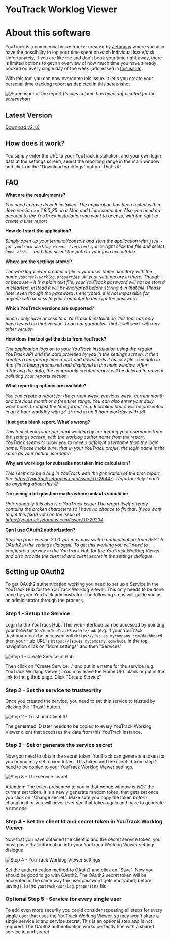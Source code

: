 YouTrack Worklog Viewer
=======================

# About this software
YouTrack is a commercial issue tracker created by [Jetbrains](https://www.jetbrains.com/youtrack/) where you also have the possibility to log your time spent on each individual issue/task. Unfortunately, if you are like me and don't book your time right away, there is limited options to get an overview of how much time you have already booked on every single day of the week (addressed in [this issue](https://youtrack.jetbrains.com/issue/JT-29224)).

With this tool you can now overcome this issue. It let's you create your personal time tracking report as depicted in this screenshot

![Screenshot of the report](https://raw.githubusercontent.com/pbauerochse/youtrack-worklog-viewer/master/screenshot.png) (*Issues column has been obfuscated for the screenshot*)

## Latest Version

[Download v2.1.0](https://github.com/pbauerochse/youtrack-worklog-viewer/releases/tag/2.1.0)

## How does it work?
You simply enter the URL to your YouTrack installation, and your own login data at the settings screen, select the reporting range in the main window and click on the "Download worklogs" button. That's it!

## FAQ

**What are the requirements?**

*You need to have Java 8 installed. The application has been tested with a Java version >= 1.8.0_25 on a Mac and Linux computer. Also you need an account to the YouTrack installation you want to access, with the right to create a time report*

**How do I start the application?**

*Simply open up your terminal/console and start the application with `java -jar youtrack-worklog-viewer-[version].jar` or right click the file and select `Open with...` and then select the path to your java executable*

**Where are the settings stored?**

*The worklog viewer creates a file in your user home directory with the name `youtrack-worklog.properties`. All your settings are in there. Though - or because - it is a plain text file, your YouTrack password will not be stored in cleartext, instead it will be encrypted before storing it in that file. Please note: even though the password is encrypted, it is not impossible for anyone with access to your computer to decrypt the password*

**Which YouTrack versions are supported?**

*Since I only have access to a YouTrack 6 installation, this tool has only been tested on that version. I can not guarantee, that it will work with any other version*

**How does the tool get the data from YouTrack?**

*The application logs on to your YouTrack installation using the regular YouTrack API and the data provided by you in the settings screen. It then creates a temporary time report and downloads it as .csv file. The data in that file is being processed and displayed in the main window. After retrieving the data, the temporarily created report will be deleted to prevent polluting your reports section*

**What reporting options are available?**

*You can create a report for the current week, previous week, current month and previous month or a free time range. You can also enter your daily work hours to adjust the time format (e.g. 9 booked hours will be presented in an 8 hour workday with `1d 1h` and in an 9 hour workday with `1d`)*  

**I just get a blank report. What's wrong?**

*This tool checks your personal worklog by comparing your username from the settings screen, with the worklog author name from the report. YouTrack seems to allow you to have a different username than the login name. Please make sure, that in your YouTrack profile, the login name is the same as your actual username*

**Why are worklogs for subtasks not taken into calculation?**

*This seems to be a bug in YouTrack with the generation of the time report. See https://youtrack.jetbrains.com/issue/JT-29447 . Unfortunately I can't do anything about this :disappointed:*

**I'm seeing a lot question marks where umlauts should be**

*Unfortunately this also is a YouTrack issue: The report itself already contains the broken characters so I have no chance to fix that. If you want to get this fixed vote on the issue at https://youtrack.jetbrains.com/issue/JT-29234*

**Can I use OAuth2 authorization?**

*Starting from version 2.1.0 you may now switch authentication from REST to OAuth2 in the settings dialogue. To get this working you will need to configure a service in the YouTrack Hub for the YouTrack Worklog Viewer and also provide the client id and client secret in the settings dialogue*

## Setting up OAuth2
To get OAuth2 authentication working you need to set up a Service in the YouTrack Hub for the YouTrack Worklog Viewer. This only needs to be done once by your YouTrack administrator. The following steps will guide you as an administrator through the process.
 
### Step 1 - Setup the Service
Login to the YouTrack Hub. This web-interface can be accessed by pointing your browser to `<YourYouTrackBaseUrl>/hub` (e.g. if your YouTrack dashboard can be accessed with `https://issues.mycompany.com/dashboard` then your Hub URL is `https://issues.mycompany.com/hub`). In the top navigation click on "More settings" and then "Services"

![Step 1 - Create Service in Hub](https://raw.githubusercontent.com/pbauerochse/youtrack-worklog-viewer/master/oauth_step1_service.png)

Then click on "Create Service..." and put in a name for the service (e.g. YouTrack Worklog Viewer). You may leave the Home URL blank or put in the link to the github page. Click "Create Service"

### Step 2 - Set the service to trustworthy
Once you created the service, you need to set this service to trusted by clicking the "Trust" button. 

![Step 2 - Trust and Client ID](https://raw.githubusercontent.com/pbauerochse/youtrack-worklog-viewer/master/oauth_step2_trust_and_client_id.png)

The generated ID later needs to be copied to every YouTrack Worklog Viewer client that accesses the data from this YouTrack instance.

### Step 3 - Set or generate the service secret
Now you need to obtain the secret token. YouTrack can generate a token for you or you may set a fixed token. This token and the client id from step 2 need to be copied to your YouTrack Worklog Viewer settings.
 
![Step 3 - The service secret](https://raw.githubusercontent.com/pbauerochse/youtrack-worklog-viewer/master/oauth_step3_secret_token.png)

Attention: The token presented to you in that popup window is *NOT* the current set token. It is a newly generate random token, that gets set once you click on "Change secret". Make sure you copy the token *before* changing it or you will never ever see that token again and have to generate a new one.

### Step 4 - Set the client Id and secret token in YouTrack Worklog Viewer
Now that you have obtained the client id and the secret service token, you must paste that information into your YouTrack Worklog Viewer settings dialogue

![Step 4 - YouTrack Worklog Viewer settings](https://raw.githubusercontent.com/pbauerochse/youtrack-worklog-viewer/master/oauth_step4_ywlv_settings.png)

Set the authentication method to OAuth2 and click on "Save". Now you should be good to go with OAuth2. The OAuth2 secret token will be encrypted in the same way the user password gets encrypted, before saving it to the `youtrack-worklog.properties` file. 

### Optional Step 5 - Service for every single user
To add even more security you could consider repeating all steps for every single user that uses the YouTrack Worklog Viewer, so they won't share a single service id and service secret.
This is an optional step and is not required. The OAuth2 authentication works perfectly fine with a shared service id and secret.
